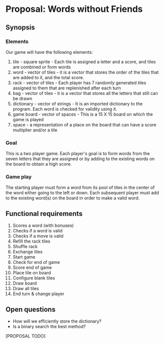# Proposal: **Words without Friends**

## Synopsis

### Elements

Our game will have the following elements:

1) tile - square sprite - Each tile is assigned a letter and a score, and tiles are combined or form words
1) word - vector of tiles - it is a vector that stores the order of the tiles that are added to it, and the total score.
7) rack - vector of tiles - Each player has 7 randomly generated tiles assigned to them that are replenished after each turn
9) bag - vector of tiles - it is a vector that stores all the letters that still can be drawn
10) dictionary - vector of strings - It is an imported dictionary to the program. Each word is checked for validity using it.
3) game board - vector of spaces - This is a 15 X 15 board on which the game is played 
6) space - a representation of a place on the board that can have a score multiplier and/or a tile

### Goal

This is a two player game. Each player's goal is to form words from the seven letters that they are assigned or by
adding to the existing words on the board to obtain a high score.


### Game play

The starting player must form a word from its pool of tiles in the center of the word either going to the left or down.
Each subsequent player must add to the existing word(s) on the board in order to make a valid word. 


## Functional requirements

  1. Scores a word (with bonuses)
  3. Checks if a word is valid
  4. Checks if a move is valid
  5. Refill the rack tiles
  6. Shuffle rack
  7. Exchange tiles
  8. Start game
  9.  Check for end of game
  10. Score end of game
  11. Place tile on board
  12. Configure blank tiles
  13. Draw board
  14. Draw all tiles
  15. End turn & change player

## Open questions

- How will we efficiently store the dictionary?
- Is a binary search the best method?

[PROPOSAL TODO]

